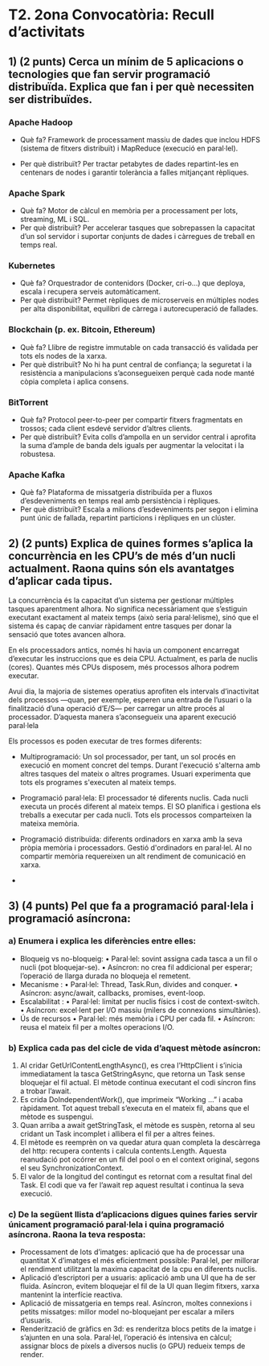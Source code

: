 # T2. 2ona Convocatòria: Recull d’activitats

## 1) (2 punts) Cerca un mínim de 5 aplicacions o tecnologies que fan servir programació distribuïda. Explica que fan i per què necessiten ser distribuïdes.

### Apache Hadoop
- Què fa? Framework de processament massiu de dades que inclou HDFS (sistema de fitxers distribuït) i MapReduce (execució en paral·lel).
  
- Per què distribuït? Per tractar petabytes de dades repartint-les en centenars de nodes i garantir tolerància a falles mitjançant rèpliques.
  
### Apache Spark
- Què fa? Motor de càlcul en memòria per a processament per lots, streaming, ML i SQL.
- Per què distribuït? Per accelerar tasques que sobrepassen la capacitat d’un sol servidor i suportar conjunts de dades i càrregues de treball en temps real.
  
### Kubernetes

- Què fa? Orquestrador de contenidors (Docker, cri-o…) que deploya, escala i recupera serveis automàticament.
- Per què distribuït? Permet rèpliques de microserveis en múltiples nodes per alta disponibilitat, equilibri de càrrega i autorecuperació de fallades.

### Blockchain (p. ex. Bitcoin, Ethereum)

- Què fa? Llibre de registre immutable on cada transacció és validada per tots els nodes de la xarxa.
- Per què distribuït? No hi ha punt central de confiança; la seguretat i la resistència a manipulacions s’aconsegueixen perquè cada node manté còpia completa i aplica consens.

### BitTorrent

- Què fa? Protocol peer-to-peer per compartir fitxers fragmentats en trossos; cada client esdevé servidor d’altres clients.
- Per què distribuït? Evita colls d’ampolla en un servidor central i aprofita la suma d’ample de banda dels iguals per augmentar la velocitat i la robustesa.

### Apache Kafka

- Què fa? Plataforma de missatgeria distribuïda per a fluxos d’esdeveniments en temps real amb persistència i rèpliques.
- Per què distribuït? Escala a milions d’esdeveniments per segon i elimina punt únic de fallada, repartint particions i rèpliques en un clúster.

## 2) (2 punts) Explica de quines formes s’aplica la concurrència en les CPU’s de més d’un nucli actualment. Raona quins són els avantatges d’aplicar cada tipus.

La concurrència és la capacitat d’un sistema per gestionar múltiples tasques aparentment alhora. No significa necessàriament que s’estiguin executant exactament al mateix temps (això seria paral·lelisme), sinó que el sistema és capaç de canviar ràpidament entre tasques per donar la sensació que totes avancen alhora.

En els processadors antics, només hi havia un component encarregat d’executar les instruccions que es deia CPU. Actualment, es parla de nuclis (cores). 
Quantes més CPUs disposem, més processos alhora podrem executar.

Avui dia, la majoria de sistemes operatius aprofiten els intervals d’inactivitat dels processos —quan, per exemple, esperen una entrada de l’usuari o la finalització d’una operació d’E/S— per carregar un altre procés al processador. D’aquesta manera s’aconsegueix una aparent execució paral·lela

Els processos es poden executar de tres formes diferents:

 - Multiprogramació: Un sol processador, per tant, un sol procés en execució en moment concret del temps. Durant l'execució s'alterna amb altres tasques del mateix o altres programes. Usuari experimenta que tots els programes s'executen al mateix temps.


-  Programació paral·lela: El processador té diferents nuclis. Cada nucli executa un procés diferent al mateix temps. El SO planifica i gestiona els treballs a executar per cada nucli. Tots els processos comparteixen la mateixa memòria.


-  Programació distribuïda: diferents ordinadors en xarxa amb la seva pròpia memòria i processadors. Gestió d'ordinadors en paral·lel. Al no compartir memòria requereixen un alt rendiment de comunicació en xarxa.
- 
## 3)  (4 punts) Pel que fa a programació paral·lela i programació asíncrona:
### a) Enumera i explica les diferències entre elles:

- Bloqueig vs no-bloqueig:
   • Paral·lel: sovint assigna cada tasca a un fil o nucli (pot bloquejar-se).
   • Asíncron: no crea fil addicional per esperar; l’operació de llarga durada no bloqueja el remetent.
- Mecanisme :
  • Paral·lel: Thread, Task.Run, divides and conquer. 
  • Asíncron: async/await, callbacks, promises, event-loop.
- Escalabilitat :
  • Paral·lel: limitat per nuclis físics i cost de context-switch. 
  • Asíncron: excel·lent per I/O massiu (milers de connexions simultànies).
- Ús de recursos 
  • Paral·lel: més memòria i CPU per cada fil.
  • Asíncron: reusa el mateix fil per a moltes operacions I/O.

### b) Explica cada pas del cicle de vida d’aquest mètode asíncron:
1) Al cridar GetUrlContentLengthAsync(), es crea l’HttpClient i s’inicia immediatament la tasca GetStringAsync, que retorna un Task<string> sense bloquejar el fil actual. El mètode continua executant el codi síncron fins a trobar l’await.
2) Es crida DoIndependentWork(), que imprimeix “Working ...” i acaba ràpidament. Tot aquest treball s’executa en el mateix fil, abans que el mètode es suspengui.
3) Quan arriba a await getStringTask, el mètode es suspèn, retorna al seu cridant un Task<int> incomplet i allibera el fil per a altres feines.
4) El mètode es reemprèn on va quedar atura quan completa la descàrrega del http: recupera contents i calcula contents.Length. Aquesta reanudació pot ocórrer en un fil del pool o en el context original, segons el seu SynchronizationContext.
5) El valor de la longitud del contingut  es retornat com a resultat final del Task<int>. El codi que va fer l’await rep aquest resultat i continua la seva execució.

### c) De la següent llista d’aplicacions digues quines faries servir únicament programació paral·lela i quina programació asíncrona. Raona la teva resposta:

- Processament de lots d’imatges: aplicació que ha de processar una quantitat X d’imatges el més eficientment possible:
  Paral·lel, per millorar el rendiment utilitzant la maxima capacitat de la cpu en diferents nuclis.
- Aplicació d’escriptori per a usuaris: aplicació amb una UI que ha de ser fluida.
  Asíncron, evitem bloquejar el fil de la UI quan llegim fitxers, xarxa mantenint la interfície reactiva.
- Aplicació de missatgeria en temps real.
  Asíncron, moltes connexions i petits missatges: millor model no-bloquejant per escalar a milers d’usuaris.
- Renderització de gràfics en 3d: es renderitza blocs petits de la imatge i s’ajunten en una sola.
  Paral·lel, l’operació és intensiva en càlcul; assignar blocs de píxels a diversos nuclis (o GPU) redueix temps de render.



